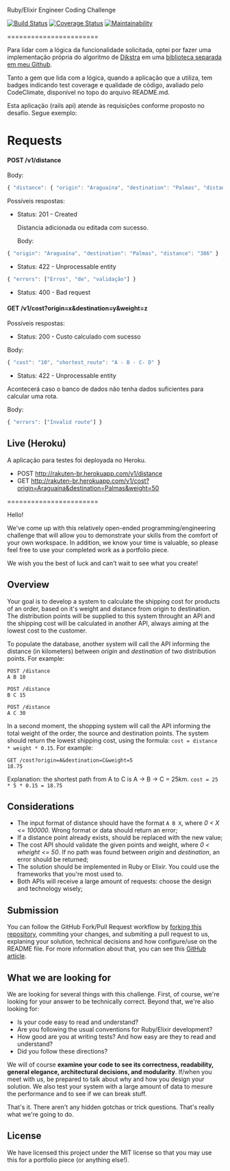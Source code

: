 Ruby/Elixir Engineer Coding Challenge

[![Build Status](https://travis-ci.org/franciscomxs/backend-code-challenge.svg?branch=master)](https://travis-ci.org/franciscomxs/backend-code-challenge)
[![Coverage Status](https://coveralls.io/repos/github/franciscomxs/backend-code-challenge/badge.svg?branch=master)](https://coveralls.io/github/franciscomxs/backend-code-challenge?branch=master)
[![Maintainability](https://api.codeclimate.com/v1/badges/de9d1317ac41bce2f110/maintainability)](https://codeclimate.com/github/franciscomxs/backend-code-challenge/maintainability)

=======================

Para lidar com a lógica da funcionalidade solicitada, optei por fazer uma implementação própria do algoritmo de [Djkstra](https://github.com/franciscomxs/dijkstra) em uma [biblioteca separada em meu Github](https://github.com/franciscomxs/dijkstra).

Tanto a gem que lida com a lógica, quando a aplicação que a utiliza, tem badges indicando test coverage e qualidade de código, avaliado pelo CodeClimate, disponível no topo do arquivo README.md.

Esta aplicação (rails api) atende às requisições conforme proposto no desafio. Segue exemplo:

# Requests

#### POST /v1/distance

Body:
```javascript
{ "distance": { "origin": "Araguaína", "destination": "Palmas", "distance": "386" } }

```

Possíveis respostas:

- Status: 201 - Created

  Distancia adicionada ou editada com sucesso.

  Body:

```javascript
{ "origin": "Araguaína", "destination": "Palmas", "distance": "386" }

```

- Status: 422 - Unprocessable entity

```javascript
{ "errors": ["Erros", "de", "validação"] }

```

- Status: 400 - Bad request

#### GET /v1/cost?origin=x&destination=y&weight=z

Possíveis respostas:

- Status: 200 - Custo calculado com sucesso

Body:

```javascript
{ "cost": "10", "shortest_route": "A - B - C- D" }

```

- Status: 422 - Unprocessable entity

Acontecerá caso o banco de dados não tenha dados suficientes para calcular uma rota.

Body:

```javascript
{ "errors": ["Invalid route"] }

```

## Live (Heroku)



A aplicação para testes foi deployada no Heroku.

- POST http://rakuten-br.herokuapp.com/v1/distance
- GET http://rakuten-br.herokuapp.com/v1/cost?origin=Araguaína&destination=Palmas&weight=50

=======================


Hello!

We've come up with this relatively open-ended programming/engineering challenge that will allow you to demonstrate your skills from the comfort of your own workspace. In addition, we know your time is valuable, so please feel free to use your completed work as a portfolio piece.

We wish you the best of luck and can't wait to see what you create!

## Overview

Your goal is to develop a system to calculate the shipping cost for products of an order, based on it's weight and distance from origin to destination. The distribution points will be supplied to this system throught an API and the shipping cost will be calculated in another API, always aiming at the lowest cost to the customer.

To populate the database, another system will call the API informing the distance (in kilometers) between *origin* and *destination* of two distribution points. For example:
```
POST /distance
A B 10
```
```
POST /distance
B C 15
```
```
POST /distance
A C 30
```

In a second moment, the shopping system will call the API informing the total weight of the order, the source and destination points. The system should return the lowest shipping cost, using the formula: `cost = distance * weight * 0.15`. For example:

```
GET /cost?origin=A&destination=C&weight=5
18.75
```

Explanation: the shortest path from A to C is A -> B -> C = 25km. `cost = 25 * 5 * 0.15 = 18.75`

## Considerations

* The input format of distance should have the format `A B X`, where *0 < X <= 100000*. Wrong format or data should return an error;
* If a distance point already exists, should be replaced with the new value;
* The cost API should validate the given points and weight, where *0 < wheight <= 50*. If no path was found between *origin*  and *destination*, an error should be returned;
* The solution should be implemented in Ruby or Elixir. You could use the frameworks that you're most used to.
* Both APIs will receive a large amount of requests: choose the design and technology wisely;

## Submission

You can follow the GitHub Fork/Pull Request workflow by [forking this repository](https://github.com/RakutenBrasil/backend-code-challenge/fork), commiting your changes, and submiting a pull request to us, explaning your solution, technical decisions and how configure/use on the README file. For more information about that, you can see this [GitHub article](https://help.github.com/articles/fork-a-repo/#propose-changes-to-someone-elses-project).

## What we are looking for

We are looking for several things with this challenge. First, of course, we're looking for your answer to be technically correct. Beyond that, we're also looking for:

* Is your code easy to read and understand?
* Are you following the usual conventions for Ruby/Elixir development?
* How good are you at writing tests? And how easy are they to read and understand?
* Did you follow these directions?

We will of course **examine your code to see its correctness, readability, general elegance, architectural decisions, and modularity**. If/when you meet with us, be prepared to talk about why and how you design your solution. We also test your system with a large amount of data to mesure the performance and to see if we can break stuff.

That's it. There aren't any hidden gotchas or trick questions. That's really what we're going to do.

## License

We have licensed this project under the MIT license so that you may use this for a portfolio piece (or anything else!).
